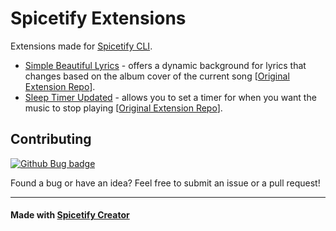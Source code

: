 # Spicetify Extensions

Extensions made for [Spicetify CLI](https://github.com/spicetify/spicetify-cli).

- [Simple Beautiful Lyrics](extensions/simple-beautiful-lyrics) - offers a dynamic background for lyrics that changes based on the album cover of the current song [[Original Extension Repo](https://github.com/surfbryce/beautiful-lyrics)].
- [Sleep Timer Updated](extensions/sleep-timer-updated) - allows you to set a timer for when you want the music to stop playing [[Original Extension Repo](https://github.com/Theblockbuster1/spicetify-extensions)].

## Contributing
[![Github Bug badge](https://img.shields.io/github/issues/kamiloo13/spicetify-extensions/bug)](https://github.com/kamiloo13/spicetify-extensions/issues)

Found a bug or have an idea? Feel free to submit an issue or a pull request!

---

#### Made with [Spicetify Creator](https://github.com/spicetify/spicetify-creator)
